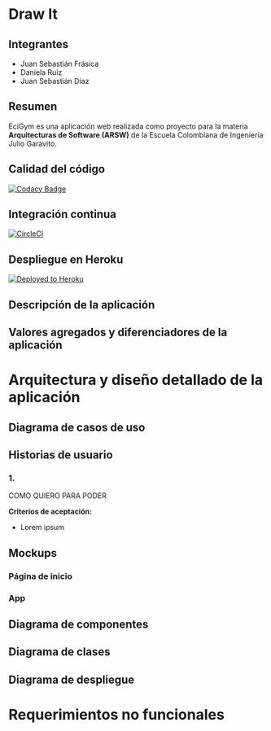 # Draw It

## Integrantes

*   Juan Sebastián Frásica
*   Daniela Ruiz
*   Juan Sebastián Díaz

## Resumen
EciGym es una aplicación web realizada como proyecto para la materia **Arquitecturas de Software (ARSW)** de la Escuela Colombiana de Ingeniería Julio Garavito.



 
 ## Calidad del código
[![Codacy Badge](https://app.codacy.com/project/badge/Grade/5430bb4ffa9947c9b7a02fa442496563)](https://www.codacy.com/gh/ARSW-Team-2020-2/EciGym?utm_source=github.com&amp;utm_medium=referral&amp;utm_content=ARSW-Team-2020-2/EciGym&amp;utm_campaign=Badge_Grade)
 
 ## Integración continua
 
 [![CircleCI](https://circleci.com/gh/circleci/circleci-docs.svg?style=svg)]()
 
 ## Despliegue en Heroku
 
 [![Deployed to Heroku](https://www.herokucdn.com/deploy/button.png)]()
 

 
## Descripción de la aplicación



## Valores agregados y diferenciadores de la aplicación 

# Arquitectura y diseño detallado de la aplicación

## Diagrama de casos de uso



## Historias de usuario

### 1.	

COMO 
QUIERO 
PARA PODER 

 **Criterios de aceptación:**

* Lorem ipsum 	




## Mockups

### Página de inicio



### App



## Diagrama de componentes



## Diagrama de clases



## Diagrama de despliegue 




# Requerimientos no funcionales






 